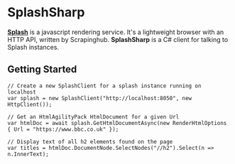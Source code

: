 
# SplashSharp
[**Splash**](https://scrapinghub.com/splash) is a javascript rendering service. It's a lightweight browser with an HTTP API, written by Scrapinghub.
**SplashSharp** is a C# client for talking to Splash instances.

## Getting Started
    // Create a new SplashClient for a splash instance running on localhost
	var splash = new SplashClient("http://localhost:8050", new HttpClient());
	
	// Get an HtmlAgilityPack HtmlDocument for a given Url
	var htmlDoc = await splash.GetHtmlDocumentAsync(new RenderHtmlOptions { Url = "https://www.bbc.co.uk" });
	
	// Display text of all h2 elements found on the page
	var titles = htmlDoc.DocumentNode.SelectNodes("//h2").Select(n => n.InnerText);
